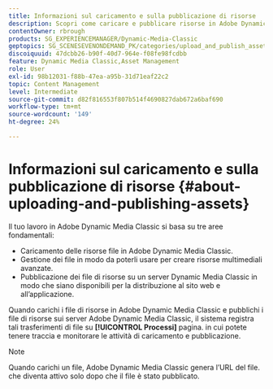 ```yaml
---
title: Informazioni sul caricamento e sulla pubblicazione di risorse
description: Scopri come caricare e pubblicare risorse in Adobe Dynamic Media Classic.
contentOwner: rbrough
products: SG_EXPERIENCEMANAGER/Dynamic-Media-Classic
geptopics: SG_SCENESEVENONDEMAND_PK/categories/upload_and_publish_assets
discoiquuid: 47dcbb26-b90f-40d7-964e-f08fe98fcdbb
feature: Dynamic Media Classic,Asset Management
role: User
exl-id: 98b12031-f88b-47ea-a95b-31d71eaf22c2
topic: Content Management
level: Intermediate
source-git-commit: d82f816553f807b514f4690827dab672a6baf690
workflow-type: tm+mt
source-wordcount: '149'
ht-degree: 24%

---
```


# Informazioni sul caricamento e sulla pubblicazione di risorse {#about-uploading-and-publishing-assets}

Il tuo lavoro in Adobe Dynamic Media Classic si basa su tre aree fondamentali:

* Caricamento delle risorse file in Adobe Dynamic Media Classic.
* Gestione dei file in modo da poterli usare per creare risorse multimediali avanzate.
* Pubblicazione dei file di risorse su un server Dynamic Media Classic in modo che siano disponibili per la distribuzione al sito web e all’applicazione.

Quando carichi i file di risorse in Adobe Dynamic Media Classic e pubblichi i file di risorse sui server Adobe Dynamic Media Classic, il sistema registra tali trasferimenti di file su **[!UICONTROL Processi]** pagina. in cui potete tenere traccia e monitorare le attività di caricamento e pubblicazione. 

>[!NOTE]
>
>Quando carichi un file, Adobe Dynamic Media Classic genera l’URL del file. che diventa attivo solo dopo che il file è stato pubblicato.

<!-- >[!NOTE]
>
>A new Instant Publish feature was made available shortly after the release of Adobe Dynamic Media Classic 6.0. This feature, which publishes assets immediately with one step, is being rolled out gradually, replacing the **[!UICONTROL Mark for Publish]** functionality. Some users will continue to see the current interface and functionality for a while, until they are included in the rollout. In addition, some assets will continue to use the “Mark for Publish” process for a while after the rollout. -->
